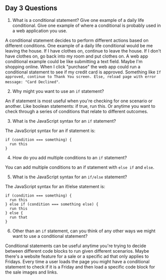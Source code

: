 ## Day 3 Questions

1. What is a conditional statement? Give one example of a daily life conditional. Give one example of where a conditional is probably used in a web application you use.

A conditional statement decides to perform different actions based on different conditions. One example of a daily life
conditional would be me leaving the house. If I have clothes on, continue to leave the house. If I don't have clothes on, go back into my room and put clothes on. A web app conditional example could be like submitting a text field. Maybe I'm shopping online. When I click "purchase" the web app could run a conditional statement to see if my credit card is approved. Something like `If approved, continue to Thank You screen. Else, reload page with error message: "Card Declined"`.

2. Why might you want to use an `if` statement?

An if statement is most useful when you're checking for one scenario or another. Like boolean statements: if true, run this. Or anytime you want to check through a series of conditions that relate to different outcomes.

3. What is the JavaScript syntax for an `if` statement?

The JavaScript syntax for an if statement is:
```
if (condition === something) {
  run this
}
```

4. How do you add multiple conditions to an `if` statement?

You can add multiple conditions to an if statement with `else if` and `else`.

5. What is the JavaScript syntax for an `if/else` statement?

The JavaScript syntax for an if/else statement is:

```
if (condition === something) {
  run this
} else if (condition === something else) {
  run this
} else {
  run that
}
```

6. Other than an `if` statement, can you think of any other ways we might want to use a conditional statement?

Conditional statements can be useful anytime you're trying to decide between different code blocks to run given different scenarios. Maybe there's a website feature for a sale or a specific ad that only applies to Fridays. Every time a user loads the page you might have a conditional statement to check if it is a Friday and then load a specific code block for the sale images and links.
